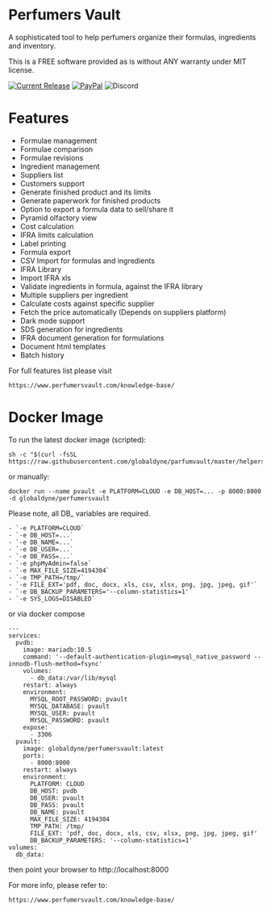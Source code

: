 # Perfumers Vault

A sophisticated tool to help perfumers organize their formulas, ingredients and inventory.

This is a FREE software provided as is without ANY warranty under MIT license.

[![Current Release](https://img.shields.io/github/v/release/globaldyne/parfumvault.svg "Current Release")](https://github.com/globaldyne/parfumvault/releases/latest) [![PayPal](https://img.shields.io/badge/donate-PayPal-green.svg)](https://paypal.me/jbparfum) 
![Discord](https://img.shields.io/discord/1238069309356638217)


# Features 
* Formulae management
* Formulae comparison
* Formulae revisions
* Ingredient management
* Suppliers list
* Customers support
* Generate finished product and its limits
* Generate paperwork for finished products 
* Option to export a formula data to sell/share it 
* Pyramid olfactory view
* Cost calculation
* IFRA limits calculation
* Label printing
* Formula export
* CSV Import for formulas and ingredients
* IFRA Library
* Import IFRA xls
* Validate ingredients in formula, against the IFRA library
* Multiple suppliers per ingredient
* Calculate costs against specific supplier
* Fetch the price automatically (Depends on suppliers platform)
* Dark mode support
* SDS generation for ingredients
* IFRA document generation for formulations
* Document html templates
* Batch history

For full features list please visit
	
	https://www.perfumersvault.com/knowledge-base/


# Docker Image

To run the latest docker image (scripted):

	sh -c "$(curl -fsSL https://raw.githubusercontent.com/globaldyne/parfumvault/master/helpers/run_pvault.sh)"

or manually:
	
	docker run --name pvault -e PLATFORM=CLOUD -e DB_HOST=... -p 8000:8000 -d globaldyne/perfumersvault

Please note, all DB_ variables are required.

	- `-e PLATFORM=CLOUD`
	- `-e DB_HOST=...`
	- `-e DB_NAME=...`
	- `-e DB_USER=...`
	- `-e DB_PASS=...`
	- `-e phpMyAdmin=false`
	- `-e MAX_FILE_SIZE=4194304`
	- `-e TMP_PATH=/tmp/`
	- `-e FILE_EXT='pdf, doc, docx, xls, csv, xlsx, png, jpg, jpeg, gif'`
	- `-e DB_BACKUP_PARAMETERS='--column-statistics=1'`
	- `-e SYS_LOGS=DISABLED`

or via docker compose

	---
	services:
	  pvdb:
	    image: mariadb:10.5
	    command: '--default-authentication-plugin=mysql_native_password --innodb-flush-method=fsync'
	    volumes:
	      - db_data:/var/lib/mysql
	    restart: always
	    environment:
	      MYSQL_ROOT_PASSWORD: pvault
	      MYSQL_DATABASE: pvault
	      MYSQL_USER: pvault
	      MYSQL_PASSWORD: pvault
	    expose:
	      - 3306
	  pvault:
	    image: globaldyne/perfumersvault:latest
	    ports:
	      - 8000:8000
	    restart: always
	    environment:
	      PLATFORM: CLOUD
	      DB_HOST: pvdb
	      DB_USER: pvault
	      DB_PASS: pvault
	      DB_NAME: pvault
	      MAX_FILE_SIZE: 4194304
	      TMP_PATH: /tmp/
	      FILE_EXT: 'pdf, doc, docx, xls, csv, xlsx, png, jpg, jpeg, gif'
	      DB_BACKUP_PARAMETERS: '--column-statistics=1'
	volumes:
	  db_data:



then point your browser to http://localhost:8000

For more info, please refer to:
	
	https://www.perfumersvault.com/knowledge-base/


